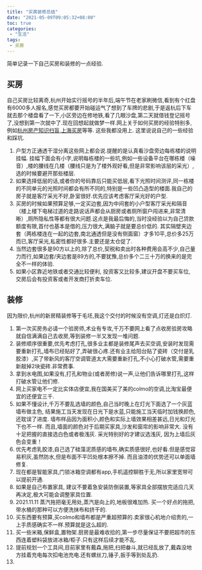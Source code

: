 ```yaml
---
title: "买房装修总结"
date: "2021-05-09T09:05:32+08:00"
toc: true
categories:
 - "生活"
tags:
 - 买房
---
```


简单记录一下自己买房和装修的一点经验.

<!--more-->

## 买房
自己买房比较离奇,杭州开始实行摇号的半年后,端午节在老家刷微信,看到有个红盘有6000多人报名,感觉买房都要开始碰运气了想到了车牌的悲剧,于是返杭后下车就去那个楼盘看了一下,小区旁边在修地铁,看了几眼沙盘,第二天就借钱登记摇号了,没想到第一次就中了.现在回想起就做梦一样.网上关于如何买房的经验特别多,例如[杭州房产知识扫盲](https://github.com/houshanren/hangzhou_house_knowledge),[上海买房](https://github.com/ayuer/shanghai_house_knowledge)等等. 这些我都没用上. 这里说说自己的一些经验和踩坑.

1. 户型方正通透干湿分离这些网上都会说.提醒的是认真看沙盘旁边每栋楼的说明挂幅. 挂幅下面会有小字,说明每栋楼的一些坑,例如一些设备平台在哪栋楼（噪音）,楼的腰线在几楼（腰线只是为了楼外观好看,但是非常影响该层的采光）,选的时候要避开那些楼层.
2. 如果选择低层的话,或者你的号码靠后只能买低层,看下光照时间测评,同一栋楼的不同单元的光照时间都会有所不同的,特别是一些凹凸造型的楼面.我自己的房子就是客厅采光不好,卧室很好.优先应该考虑客厅采光好的户型.
3. 买房的时候如果预算足够,一定买边套,因为中间套的小户型客厅采光和隔音（楼上楼下电梯过道的走路说话声都会从厨房或者厕所窗户闯进来,非常清晰）,厕所隐私性等都有很大问题.这点是我最后悔的,当时没经验以为自己贷款额度有限,首付也基本是借的,压力很大,满脑子就是要总价低的. 其实隔壁夹边套（两栋楼连在一起的边套,南北通透但是没有侧面窗）才多10平,总价多25万而已,客厅采光,私密性都好很多.主要还是太仓促了.
4. 当然边套很多是90方以上的,除了总价,契税和卖出时各种费用会高不少,自己量力而行,如果边套/夹边套是89方的,不要犹豫,总价多个二三十万的换来的是完全不一样的体验.
5. 如果小区靠近地铁或者交通比较便利, 投资客又比较多,建议开盘不要买车位, 交房后会有投资客或者开发商打折卖车位. 

## 装修
因为限价,杭州的新房精装修等于毛坯,我这个交付的时候没有空调,灯还是白炽灯.

1. 第一次买房务必请一个验房师,术业有专攻,千万不要网上看了点收房验房攻略就自信满满自己去收房,等到装修一半又发现一堆问题.
2. 装修顺序很重要,优先考虑打孔,很多业主都是装修尾声去买空调,安装时发现需要重新打孔,墙布已经贴好了,弄破很心疼.还有业主给阳台贴了瓷砖（交付是乳胶漆）,买了带新风的客厅空调管道太大需要重新打孔,不小心打破水管,需要重新敲掉2块瓷砖.非常费事.
3. 拿到水电图,如果没有,打孔和物业(或者房修)说一声,让他们告诉哪里打孔,这样打破水管让他们修.
4. 网上买家电不一定比实体店便宜,我在国美买了美的colmo的空调,比淘宝最便宜的还便宜三千.
5. 如果不懂设计,千万不要乱选墙的颜色,自己当时晚上在灯光下面选了一个灰蓝墙布做主色, 结果施工当天发现在日光下是水蓝,只能施工当天临时加钱换颜色,还耽误了进度. 墙布样品因为面积小,颜色和实际上墙效果相差甚远,日光和灯光下也不一样. 而且,墙面的颜色对于后期买家具,沙发和窗帘的影响非常大. 没有十足把握的直接选白色或者极浅灰. 采光特别好的才建议选浅灰, 因为上墙后灰色会变重！
6. 优先考虑乳胶漆,自己选了硅藻泥质感的墙布,确实质感很好,也好看.但是感觉容易积灰,虽然防水,但是布面不平凹处根本擦不掉. 而且油漆的优势还可以单面墙修复.
7. 现在都是智能家具,门锁冰箱空调都有app,手机遥控聊胜于无,所以家里宽带可以提前开通.
8. 如果是自己布置家具, 建议不要着急安装防倒装置,等家具全部摆放完适应几天再决定,极大可能会调整家具位置.
9. 2021.11.11 蒸汽拖把毫无用处,蒸汽是向上的,地板很难加热. 买一个好点的拖把,带水桶的那种可以方便洗抹布和挤干的.
10. 买东西要有预算,买colmo和墙布都是严重超预算的.卖家很心机地介绍贵的,一上手质感确实不一样.预算就是这么超的.
11. 买一些米箱,保鲜盒,置物架.厨房是最难收拾的,第一步尽量保证不要把超市的东西连着塑料袋放进冰箱/柜子.只有这样后续才能不乱.
12. 提前规划一个工具间,目前家里有戴森,拖把,扫把畚斗,就已经乱放了,戴森没地方挂着充电每次扣电池充电.还有螺丝刀,锤子,扳手等到处乱扔.
13. 



